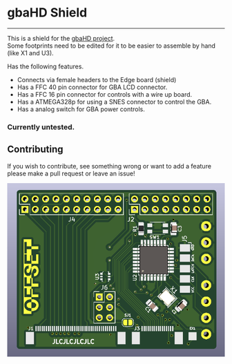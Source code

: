 # gbaHD Shield
----
This is a shield for the [gbaHD project](https://github.com/zwenergy/gbaHD).  
Some footprints need to be edited for it to be easier to assemble by hand (like X1 and U3).

Has the following features.
- Connects via female headers to the Edge board (shield)
- Has a FFC 40 pin connector for GBA LCD connector.
- Has a FFC 16 pin connector for controls with a wire up board.
- Has a ATMEGA328p for using a SNES connector to control the GBA.
- Has a analog switch for GBA power controls.

### Currently untested.

## Contributing
If you wish to contribute, see something wrong or want to add a feature please make a pull request or leave an issue!

![PCB](./static/pcb.png "PCB")
